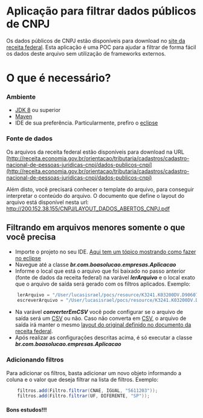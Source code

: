 # Aplicação para filtrar dados públicos de CNPJ
Os dados públicos de CNPJ estão disponíveis para download no [site da receita federal](http://receita.economia.gov.br/orientacao/tributaria/cadastros/cadastro-nacional-de-pessoas-juridicas-cnpj/dados-publicos-cnpj).
Esta aplicação é uma POC para ajudar a filtrar de forma fácil os dados deste arquivo sem utilização de frameworks externos.

# O que é necessário?
### Ambiente
 - [JDK 8](https://www.azul.com/downloads/zulu/) ou superior
 - [Maven](https://maven.apache.org)
 - IDE de sua preferência. Particularmente, prefiro o [eclipse](https://www.eclipse.org/downloads/packages/release/2019-06/r/eclipse-ide-enterprise-java-developers)

### Fonte de dados
Os arquivos da receita federal estão disponíveis para download na URL [http://receita.economia.gov.br/orientacao/tributaria/cadastros/cadastro-nacional-de-pessoas-juridicas-cnpj/dados-publicos-cnpj](http://receita.economia.gov.br/orientacao/tributaria/cadastros/cadastro-nacional-de-pessoas-juridicas-cnpj/dados-publicos-cnpj)

Além disto, você precisará conhecer o template do arquivo, para conseguir interpretar o conteúdo do arquivo.
O documento que define o layout do arquivo está disponível nesta url: http://200.152.38.155/CNPJ/LAYOUT_DADOS_ABERTOS_CNPJ.pdf

## Filtrando em arquivos menores somente o que você precisa

 - Importe o projeto no seu IDE. [Aqui tem um tópico mostrando como fazer no eclipse](https://pt.stackoverflow.com/a/125575)
 - Navegue até a classe ***br.com.boasolucao.empresas.Aplicacao***
 - Informe o local que está o arquivo que foi baixado no passo anterior (fonte de dados da receita federal) na varável **_lerArquivo_** e o local exato que o arquivo de saída será gerado com os filtros aplicados.
Exemplo:
```java
	lerArquivo = "/User/lucasisrael/pocs/resource/K3241.K03200DV.D90607.L00001";
	escreverArquivo = "/User/lucasisrael/pocs/resource/K3241.K03200DV.D90607.L00001-filtrado.csv";
```

 - Na varável **_converterEmCSV_** você pode configurar se o arquivo de saída será um [CSV](https://pt.wikipedia.org/wiki/Comma-separated_values) ou não. Caso não converta em [CSV](https://pt.wikipedia.org/wiki/Comma-separated_values), o arquivo de saída irá manter o mesmo [layout do original definido no documento da receita federal](http://200.152.38.155/CNPJ/LAYOUT_DADOS_ABERTOS_CNPJ.pdf).
 - Após realizar as configurações descritas acima, é só executar a classe ***br.com.boasolucao.empresas.Aplicacao***

### Adicionando filtros
Para adicionar os filtros, basta adicionar um novo objeto informando a coluna e o valor que deseja filtrar na lista de filtros.
Exemplo:
```java
	filtros.add(Filtro.filtrar(CNAE, IGUAL, "5611203"));
	filtros.add(Filtro.filtrar(UF, DIFERENTE, "SP"));
```


#### Bons estudos!!!
